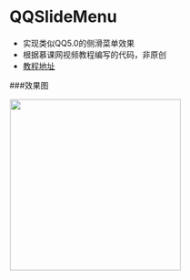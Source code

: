 # QQSlideMenu
- 实现类似QQ5.0的侧滑菜单效果
- 根据慕课网视频教程编写的代码，非原创
- [教程地址](http://www.imooc.com/learn/211)

###效果图
<div class='row'>
    <img src='https://github.com/Panl/QQSlideMenu/raw/master/screenshot/qqslidemenu.gif' width="300px" style='border: #f1f1f1 solid 1px'/>
</div>
